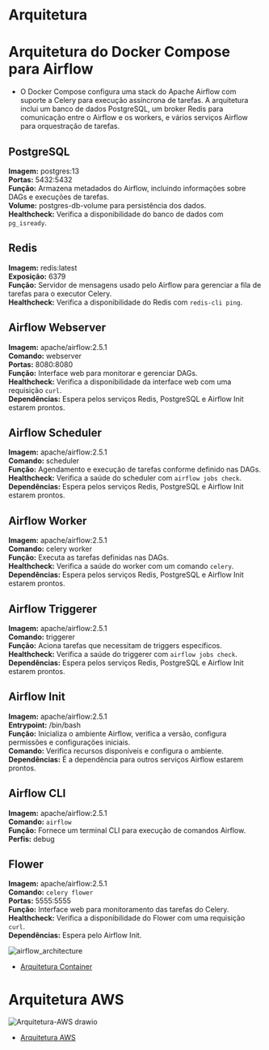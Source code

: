 # Arquitetura

# Arquitetura do Docker Compose para Airflow

- O Docker Compose configura uma stack do Apache Airflow com suporte a Celery para execução assíncrona de tarefas. A arquitetura inclui um banco de dados PostgreSQL, um broker Redis para comunicação entre o Airflow e os workers, e vários serviços Airflow para orquestração de tarefas.


## PostgreSQL

**Imagem:** postgres:13  
**Portas:** 5432:5432  
**Função:** Armazena metadados do Airflow, incluindo informações sobre DAGs e execuções de tarefas.  
**Volume:** postgres-db-volume para persistência dos dados.  
**Healthcheck:** Verifica a disponibilidade do banco de dados com `pg_isready`.

## Redis

**Imagem:** redis:latest  
**Exposição:** 6379  
**Função:** Servidor de mensagens usado pelo Airflow para gerenciar a fila de tarefas para o executor Celery.  
**Healthcheck:** Verifica a disponibilidade do Redis com `redis-cli ping`.

## Airflow Webserver

**Imagem:** apache/airflow:2.5.1  
**Comando:** webserver  
**Portas:** 8080:8080  
**Função:** Interface web para monitorar e gerenciar DAGs.  
**Healthcheck:** Verifica a disponibilidade da interface web com uma requisição `curl`.  
**Dependências:** Espera pelos serviços Redis, PostgreSQL e Airflow Init estarem prontos.

## Airflow Scheduler

**Imagem:** apache/airflow:2.5.1  
**Comando:** scheduler  
**Função:** Agendamento e execução de tarefas conforme definido nas DAGs.  
**Healthcheck:** Verifica a saúde do scheduler com `airflow jobs check`.  
**Dependências:** Espera pelos serviços Redis, PostgreSQL e Airflow Init estarem prontos.

## Airflow Worker

**Imagem:** apache/airflow:2.5.1  
**Comando:** celery worker  
**Função:** Executa as tarefas definidas nas DAGs.  
**Healthcheck:** Verifica a saúde do worker com um comando `celery`.  
**Dependências:** Espera pelos serviços Redis, PostgreSQL e Airflow Init estarem prontos.

## Airflow Triggerer

**Imagem:** apache/airflow:2.5.1  
**Comando:** triggerer  
**Função:** Aciona tarefas que necessitam de triggers específicos.  
**Healthcheck:** Verifica a saúde do triggerer com `airflow jobs check`.  
**Dependências:** Espera pelos serviços Redis, PostgreSQL e Airflow Init estarem prontos.

## Airflow Init

**Imagem:** apache/airflow:2.5.1  
**Entrypoint:** /bin/bash  
**Função:** Inicializa o ambiente Airflow, verifica a versão, configura permissões e configurações iniciais.  
**Comando:** Verifica recursos disponíveis e configura o ambiente.  
**Dependências:** É a dependência para outros serviços Airflow estarem prontos.

## Airflow CLI

**Imagem:** apache/airflow:2.5.1  
**Comando:** `airflow`  
**Função:** Fornece um terminal CLI para execução de comandos Airflow.  
**Perfis:** debug

## Flower

**Imagem:** apache/airflow:2.5.1  
**Comando:** `celery flower`  
**Portas:** 5555:5555  
**Função:** Interface web para monitoramento das tarefas do Celery.  
**Healthcheck:** Verifica a disponibilidade do Flower com uma requisição `curl`.  
**Dependências:** Espera pelo Airflow Init.


![airflow_architecture](https://github.com/user-attachments/assets/c61084e9-52e8-4124-a4e2-42eeb5cf5672)

- [Arquitetura Container](Doc/Arquitetura-Container.drawio)

# Arquitetura AWS

![Arquitetura-AWS drawio](https://github.com/user-attachments/assets/c2f958d4-bd9c-4e1a-8147-d5da9783c4e3)


- [Arquitetura AWS](Doc/Arquitetura-AWS.drawio)
